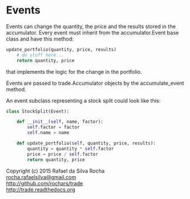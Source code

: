 # Events

Events can change the quantity, the price and the results stored in
the accumulator. Every event must inherit from the accumulator.Event
base class and have this method:
```python
update_portfolio(quantity, price, results)
    # do stuff here...
    return quantity, price
```
that implements the logic for the change in the portfolio.

Events are passed to trade.Accumulator objects by the accumulate_event
method.

An event subclass representing a stock split could look like this:

```python
class StockSplit(Event):

    def __init__(self, name, factor):
        self.factor = factor
        self.name = name

    def update_portfolio(self, quantity, price, results):
        quantity = quantity * self.factor
        price = price / self.factor
        return quantity, price
```

Copyright (c) 2015 Rafael da Silva Rocha  
rocha.rafaelsilva@gmail.com  
http://github.com/rochars/trade  
http://trade.readthedocs.org  
